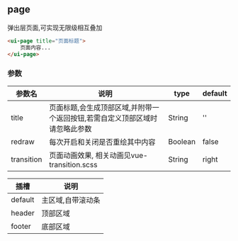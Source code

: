 ## page
弹出层页面,可实现无限级相互叠加


```html
<ui-page title="页面标题">
    页面内容...
</ui-page>
```

### 参数

参数名      |  说明     |  type    | default  
------------|-----------|----------|----------
title       |  页面标题,会生成顶部区域,并附带一个返回按钮,若需自定义顶部区域时请忽略此参数 | String   | ''       
redraw      |  每次开启和关闭是否重绘其中内容               | Boolean  | false    
transition  |  页面动画效果, 相关动画见vue-transition.scss  | String   | right    


插槽        |  说明
------------|----------
default     |  主区域,自带滚动条
header      |  顶部区域
footer      |  底部区域